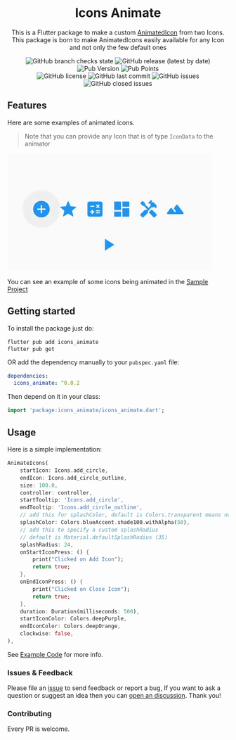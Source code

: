 <h1 align="center">Icons Animate</h1>

<p align="center">
  This is a Flutter package to make a custom <a href="https://api.flutter.dev/flutter/material/AnimatedIcon-class.html">AnimatedIcon</a> from two Icons.<br/>
  This package is born to make AnimatedIcons easily available for any Icon and not only the few default ones
</p>

<p align="center">
  <img alt="GitHub branch checks state" src="https://img.shields.io/github/checks-status/luca-colazzo/icons_animate/master">
  <img alt="GitHub release (latest by date)" src="https://img.shields.io/github/v/release/luca-colazzo/icons_animate">
  <br/>
  <img alt="Pub Version" src="https://img.shields.io/pub/v/icons_animate">
  <img alt="Pub Points" src="https://img.shields.io/pub/points/icons_animate">
  <br/>
  <img alt="GitHub license" src="https://img.shields.io/github/license/luca-colazzo/icons_animate">
  <img alt="GitHub last commit" src="https://img.shields.io/github/last-commit/luca-colazzo/icons_animate">
  <img alt="GitHub issues" src="https://img.shields.io/github/issues/luca-colazzo/icons_animate">
  <img alt="GitHub closed issues" src="https://img.shields.io/github/issues-closed/luca-colazzo/icons_animate">

</p>

## Features

Here are some examples of animated icons.
> Note that you can provide any Icon that is of type `IconData` to the animator

![example gif](https://raw.githubusercontent.com/luca-colazzo/icons_animate/master/.media/example.gif)

You can see an example of some icons being animated in the [Sample Project](example/lib/main.dart)

## Getting started

To install the package just do:
```
flutter pub add icons_animate
flutter pub get
```
OR add the dependency manually to your `pubspec.yaml` file:
```yaml
dependencies:
  icons_animate: ^0.0.2
```
Then depend on it in your class:
```dart
import 'package:icons_animate/icons_animate.dart';
```

## Usage

Here is a simple implementation:
```dart
AnimateIcons(
    startIcon: Icons.add_circle,
    endIcon: Icons.add_circle_outline,
    size: 100.0,
    controller: controller,
    startTooltip: 'Icons.add_circle',
    endTooltip: 'Icons.add_circle_outline',
    // add this for splashColor, default is Colors.transparent means no click effect
    splashColor: Colors.blueAccent.shade100.withAlpha(50),
    // add this to specify a custom splashRadius
    // default is Material.defaultSplashRadius (35)
    splashRadius: 24,
    onStartIconPress: () {
        print("Clicked on Add Icon");
        return true;
    },
    onEndIconPress: () {
        print("Clicked on Close Icon");
        return true;
    },
    duration: Duration(milliseconds: 500),
    startIconColor: Colors.deepPurple,
    endIconColor: Colors.deepOrange,
    clockwise: false,
),
```


See [Example Code](example/lib/main.dart) for more info.

### Issues & Feedback

Please file an [issue](https://github.com/luca-colazzo/icons_animate/issues) to send feedback or report a bug,
If you want to ask a question or suggest an idea then you can [open an discussion](https://github.com/luca-colazzo/icons_animate/discussions).
Thank you!

### Contributing

Every PR is welcome.
